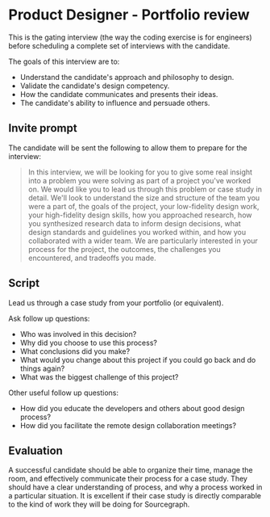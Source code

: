 # Product Designer - Portfolio review

This is the gating interview (the way the coding exercise is for engineers) before scheduling a complete set of interviews with the candidate.

The goals of this interview are to:

- Understand the candidate's approach and philosophy to design.
- Validate the candidate's design competency.
- How the candidate communicates and presents their ideas.
- The candidate's ability to influence and persuade others.

## Invite prompt

The candidate will be sent the following to allow them to prepare for the interview:

> In this interview, we will be looking for you to give some real insight into a problem you were solving as part of a project you've worked on. We would like you to lead us through this problem or case study in detail. We'll look to understand the size and structure of the team you were a part of, the goals of the project, your low-fidelity design work, your high-fidelity design skills, how you approached research, how you synthesized research data to inform design decisions, what design standards and guidelines you worked within, and how you collaborated with a wider team. We are particularly interested in your process for the project, the outcomes, the challenges you encountered, and tradeoffs you made.

## Script

Lead us through a case study from your portfolio (or equivalent).

Ask follow up questions:

- Who was involved in this decision?
- Why did you choose to use this process?
- What conclusions did you make?
- What would you change about this project if you could go back and do things again?
- What was the biggest challenge of this project?

Other useful follow up questions:

- How did you educate the developers and others about good design process?
- How did you facilitate the remote design collaboration meetings?

## Evaluation

A successful candidate should be able to organize their time, manage the room, and effectively communicate their process for a case study. They should have a clear understanding of process, and why a process worked in a particular situation. It is excellent if their case study is directly comparable to the kind of work they will be doing for Sourcegraph.
